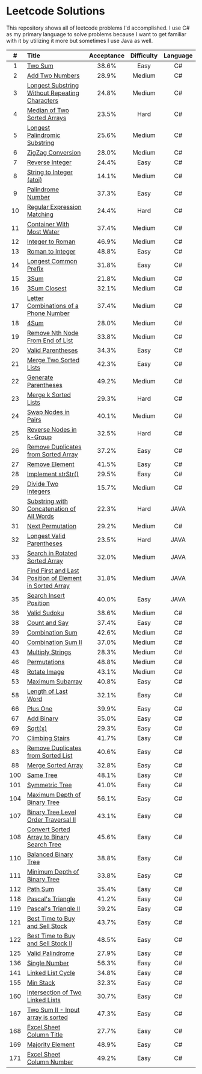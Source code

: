 # Leetcode Solutions

This repository shows all of leetcode problems I'd accomplished. I use C# as my primary language to solve problems because I want to get familiar with it by utilizing it more but sometimes I use Java as well.

| # | Title | Acceptance | Difficulty | Language | 
|:---:|:---|:---:|:---:|:---:|
|1|[Two Sum](https://github.com/mtmmy/Leetcode/tree/master/Csharp/Leetcode/0001_TwoSum)|38.6%|Easy|C#|
|2|[Add Two Numbers](https://github.com/mtmmy/Leetcode/tree/master/Csharp/Leetcode/0002_AddTwoNumbers)|28.9%|Medium|C#|
|3|[Longest Substring Without Repeating Characters](https://github.com/mtmmy/Leetcode/tree/master/Csharp/Leetcode/0003_LongestSubstringWithoutRepeatingChars)|24.8%|Medium|C#|
|4|[Median of Two Sorted Arrays](https://github.com/mtmmy/Leetcode/tree/master/Csharp/Leetcode/0004_MedianOfTwoSortedArrays)|23.5%|Hard|C#|
|5|[Longest Palindromic Substring](https://github.com/mtmmy/Leetcode/tree/master/Csharp/Leetcode/0005_LongestPalindromicSubstring)|25.6%|Medium|C#|
|6|[ZigZag Conversion](https://github.com/mtmmy/Leetcode/tree/master/Csharp/Leetcode/0006_ZigZagCoversion)|28.0%|Medium|C#|
|7|[Reverse Integer](https://github.com/mtmmy/Leetcode/tree/master/Csharp/Leetcode/0007_ReverseInterger)|24.4%|Easy|C#|
|8|[String to Integer (atoi)](https://github.com/mtmmy/Leetcode/tree/master/Csharp/Leetcode/0008_StringToInteger)|14.1%|Medium|C#|
|9|[Palindrome Number](https://github.com/mtmmy/Leetcode/tree/master/Csharp/Leetcode/0009_PalindromeNumber)|37.3%|Easy|C#|
|10|[Regular Expression Matching](https://github.com/mtmmy/Leetcode/tree/master/Csharp/Leetcode/0010_RegularExpressionMatching)|24.4%|Hard|C#|
|11|[Container With Most Water](https://github.com/mtmmy/Leetcode/tree/master/Csharp/Leetcode/0011_ContainerWIthMostWater)|37.4%|Medium|C#|
|12|[Integer to Roman](https://github.com/mtmmy/Leetcode/tree/master/Csharp/Leetcode/0012_IntegerToRoman)|46.9%|Medium|C#|
|13|[Roman to Integer](https://github.com/mtmmy/Leetcode/tree/master/Csharp/Leetcode/0013_RomanToInteger)|48.8%|Easy|C#|
|14|[Longest Common Prefix](https://github.com/mtmmy/Leetcode/tree/master/Csharp/Leetcode/0014_LongestCommonPrefix)|31.8%|Easy|C#|
|15|[3Sum](https://github.com/mtmmy/Leetcode/tree/master/Csharp/Leetcode/0015_ThreeSum)|21.8%|Medium|C#|
|16|[3Sum Closest](https://github.com/mtmmy/Leetcode/tree/master/Csharp/Leetcode/0016_ThreeSumClosest)|32.1%|Medium|C#|
|17|[Letter Combinations of a Phone Number](https://github.com/mtmmy/Leetcode/tree/master/Csharp/Leetcode/0017_LetterCombinationOfPhone)|37.4%|Medium|C#|
|18|[4Sum](https://github.com/mtmmy/Leetcode/tree/master/Csharp/Leetcode/0018_4Sum)|28.0%|Medium|C#|
|19|[Remove Nth Node From End of List](https://github.com/mtmmy/Leetcode/tree/master/Csharp/Leetcode/0019_RemoveNthNodeFromEndOfList)|33.8%|Medium|C#|
|20|[Valid Parentheses](https://github.com/mtmmy/Leetcode/tree/master/Csharp/Leetcode/0020_ValidPalindrome)|34.3%|Easy|C#|
|21|[Merge Two Sorted Lists](https://github.com/mtmmy/Leetcode/tree/master/Csharp/Leetcode/0021_MergedTwoSortedList)|42.3%|Easy|C#|
|22|[Generate Parentheses](https://github.com/mtmmy/Leetcode/tree/master/Csharp/Leetcode/0022_GenerateParentheses)|49.2%|Medium|C#|
|23|[Merge k Sorted Lists](https://github.com/mtmmy/Leetcode/tree/master/Csharp/Leetcode/0023_MergeKSortedLists)|29.3%|Hard|C#|
|24|[Swap Nodes in Pairs](https://github.com/mtmmy/Leetcode/tree/master/Csharp/Leetcode/0024_SwapNodesInPairs)|40.1%|Medium|C#|
|25|[Reverse Nodes in k-Group](https://github.com/mtmmy/Leetcode/tree/master/Csharp/Leetcode/0025_ReverseNodesInKGroup)|32.5%|Hard|C#|
|26|[Remove Duplicates from Sorted Array](https://github.com/mtmmy/Leetcode/tree/master/Csharp/Leetcode/0026_RemoveDuplicateFromSortedArray)|37.2%|Easy|C#|
|27|[Remove Element](https://github.com/mtmmy/Leetcode/tree/master/Csharp/Leetcode/0027_RemoveElement)|41.5%|Easy|C#|
|28|[Implement strStr()](https://github.com/mtmmy/Leetcode/tree/master/Csharp/Leetcode/0028_Implement_strStr)|29.5%|Easy|C#|
|29|[Divide Two Integers](https://github.com/mtmmy/Leetcode/tree/master/Csharp/Leetcode/0029_DevideTwoIntegers)|15.7%|Medium|C#|
|30|[Substring with Concatenation of All Words](https://github.com/mtmmy/Leetcode/tree/master/Java/Leetcode/src/main/java/com/leetcode/_0030_SubstringWithConcatenationOfAllWords)|22.3%|Hard|JAVA|
|31|[Next Permutation](https://github.com/mtmmy/Leetcode/tree/master/Csharp/Leetcode/0031_NextPermutation)|29.2%|Medium|C#|
|32|[Longest Valid Parentheses](https://github.com/mtmmy/Leetcode/tree/master/Java/Leetcode/src/main/java/com/leetcode/_0032_LongestValidParentheses)|23.5%|Hard|JAVA|
|33|[Search in Rotated Sorted Array](https://github.com/mtmmy/Leetcode/tree/master/Java/Leetcode/src/main/java/com/leetcode/_0033_SearchInRotatedSortedArray)|32.0%|Medium|JAVA|
|34|[Find First and Last Position of Element in Sorted Array](https://github.com/mtmmy/Leetcode/tree/master/Java/Leetcode/src/main/java/com/leetcode/_0034_FindFirstAndLastPositionOfElementInSortedArray)|31.8%|Medium|JAVA|
|35|[Search Insert Position](https://github.com/mtmmy/Leetcode/tree/master/Java/Leetcode/src/main/java/com/leetcode/_0035_SearchInsertPosition)|40.0%|Easy|JAVA|
|36|[Valid Sudoku](https://github.com/mtmmy/Leetcode/tree/master/Csharp/Leetcode/0036_ValidSudoku)|38.6%|Medium|C#|
|38|[Count and Say](https://github.com/mtmmy/Leetcode/tree/master/Csharp/Leetcode/0038_CountAndSay)|37.4%|Easy|C#|
|39|[Combination Sum](https://github.com/mtmmy/Leetcode/tree/master/Csharp/Leetcode/0039_CombinationSum)|42.6%|Medium|C#|
|40|[Combination Sum II](https://github.com/mtmmy/Leetcode/tree/master/Csharp/Leetcode/0040_CombinationSum2)|37.0%|Medium|C#|
|43|[Multiply Strings](https://github.com/mtmmy/Leetcode/tree/master/Csharp/Leetcode/0043_MultiplyStrings.cs)|28.3%|Medium|C#|
|46|[Permutations](https://github.com/mtmmy/Leetcode/tree/master/Csharp/Leetcode/0046_Permutations)|48.8%|Medium|C#|
|48|[Rotate Image](https://github.com/mtmmy/Leetcode/tree/master/Csharp/Leetcode/0048_RotateImage)|43.1%|Medium|C#|
|53|[Maximum Subarray](https://github.com/mtmmy/Leetcode/tree/master/Csharp/Leetcode/0053_MaximumSubarray)|40.8%|Easy|C#|
|58|[Length of Last Word](https://github.com/mtmmy/Leetcode/tree/master/Csharp/Leetcode/0058_LengthOfLastWord)|32.1%|Easy|C#|
|66|[Plus One](https://github.com/mtmmy/Leetcode/tree/master/Csharp/Leetcode/0066_PlusOne)|39.9%|Easy|C#|
|67|[Add Binary](https://github.com/mtmmy/Leetcode/tree/master/Csharp/Leetcode/0067_AddBinary)|35.0%|Easy|C#|
|69|[Sqrt(x)](https://github.com/mtmmy/Leetcode/tree/master/Csharp/Leetcode/0069_SqrtOfX)|29.3%|Easy|C#|
|70|[Climbing Stairs](https://github.com/mtmmy/Leetcode/tree/master/Csharp/Leetcode/0070_ClimbingStairs)|41.7%|Easy|C#|
|83|[Remove Duplicates from Sorted List](https://github.com/mtmmy/Leetcode/tree/master/Csharp/Leetcode/0083_RemoveDuplicatesFromSortedList)|40.6%|Easy|C#|
|88|[Merge Sorted Array](https://github.com/mtmmy/Leetcode/tree/master/Csharp/Leetcode/0088_MergeSortedArray)|32.8%|Easy|C#|
|100|[Same Tree](https://github.com/mtmmy/Leetcode/tree/master/Csharp/Leetcode/0100_SameTree)|48.1%|Easy|C#|
|101|[Symmetric Tree](https://github.com/mtmmy/Leetcode/tree/master/Csharp/Leetcode/0101_SymmetricTree)|41.0%|Easy|C#|
|104|[Maximum Depth of Binary Tree](https://github.com/mtmmy/Leetcode/tree/master/Csharp/Leetcode/0104_MaximumDepthOfBinaryTree)|56.1%|Easy|C#|
|107|[Binary Tree Level Order Traversal II](https://github.com/mtmmy/Leetcode/tree/master/Csharp/Leetcode/0107_BinaryTreeLevelOrderTraversal2)|43.1%|Easy|C#|
|108|[Convert Sorted Array to Binary Search Tree](https://github.com/mtmmy/Leetcode/tree/master/Csharp/Leetcode/0108_ConvertSortedArrayToBinarySearchTree)|45.6%|Easy|C#|
|110|[Balanced Binary Tree](https://github.com/mtmmy/Leetcode/tree/master/Csharp/Leetcode/0110_BalancedBinaryTree)|38.8%|Easy|C#|
|111|[Minimum Depth of Binary Tree](https://github.com/mtmmy/Leetcode/tree/master/Csharp/Leetcode/0111_MinimumDepthOfBinaryTree)|33.8%|Easy|C#|
|112|[Path Sum](https://github.com/mtmmy/Leetcode/tree/master/Csharp/Leetcode/0112_PathSum)|35.4%|Easy|C#|
|118|[Pascal's Triangle](https://github.com/mtmmy/Leetcode/tree/master/Csharp/Leetcode/0118_PascalsTriangle)|41.2%|Easy|C#|
|119|[Pascal's Triangle II](https://github.com/mtmmy/Leetcode/tree/master/Csharp/Leetcode/0119_PascalsTriangle2)|39.2%|Easy|C#|
|121|[Best Time to Buy and Sell Stock](https://github.com/mtmmy/Leetcode/tree/master/Csharp/Leetcode/0121_BestTimeToBuyAndSellStock)|43.7%|Easy|C#|
|122|[Best Time to Buy and Sell Stock II](https://github.com/mtmmy/Leetcode/tree/master/Csharp/Leetcode/0122_BestTimeToBUyAndSellStock2)|48.5%|Easy|C#|
|125|[Valid Palindrome](https://github.com/mtmmy/Leetcode/tree/master/Csharp/Leetcode/0125_ValidPalindrome)|27.9%|Easy|C#|
|136|[Single Number](https://github.com/mtmmy/Leetcode/tree/master/Csharp/Leetcode/0136_SingleNumber)|56.3%|Easy|C#|
|141|[Linked List Cycle](https://github.com/mtmmy/Leetcode/tree/master/Csharp/Leetcode/0141_LinkedListCycle)|34.8%|Easy|C#|
|155|[Min Stack](https://github.com/mtmmy/Leetcode/tree/master/Csharp/Leetcode/0155_MinStack)|32.3%|Easy|C#|
|160|[Intersection of Two Linked Lists](https://github.com/mtmmy/Leetcode/tree/master/Csharp/Leetcode/0160_IntersectionOfTwoLinkedLists)|30.7%|Easy|C#|
|167|[Two Sum II - Input array is sorted](https://github.com/mtmmy/Leetcode/tree/master/Csharp/Leetcode/0167_TwoSum2_InputArrayIsSorted)|47.3%|Easy|C#|
|168|[Excel Sheet Column Title](https://github.com/mtmmy/Leetcode/tree/master/Csharp/Leetcode/0168_ExcelSheetColumnTitle)|27.7%|Easy|C#|
|169|[Majority Element](https://github.com/mtmmy/Leetcode/tree/master/Csharp/Leetcode/0169_MajorityElement)|48.9%|Easy|C#|
|171|[Excel Sheet Column Number](https://github.com/mtmmy/Leetcode/tree/master/Csharp/Leetcode/0171_ExcelSheetColumnNumber)|49.2%|Easy|C#|
